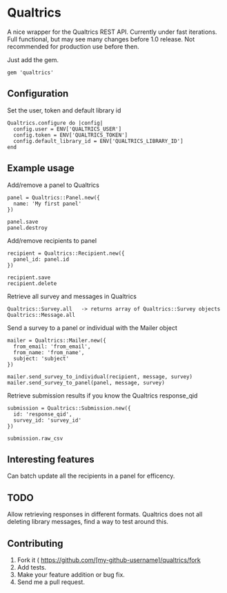 # Qualtrics

A nice wrapper for the Qualtrics REST API. Currently under fast iterations. 
Full functional, but may see many changes before 1.0 release. 
Not recommended for production use before then.

Just add the gem.

    gem 'qualtrics'
    
## Configuration

Set the user, token and default library id

    Qualtrics.configure do |config|
      config.user = ENV['QUALTRICS_USER']
      config.token = ENV['QUALTRICS_TOKEN']
      config.default_library_id = ENV['QUALTRICS_LIBRARY_ID']
    end

## Example usage

Add/remove a panel to Qualtrics

    panel = Qualtrics::Panel.new({
      name: 'My first panel'
    })

    panel.save
    panel.destroy
    
Add/remove recipients to panel
    
    recipient = Qualtrics::Recipient.new({
      panel_id: panel.id
    })
    
    recipient.save
    recipient.delete
    
Retrieve all survey and messages in Qualtrics
    
    Qualtrics::Survey.all   -> returns array of Qualtrics::Survey objects
    Qualtrics::Message.all
  
Send a survey to a panel or individual with the Mailer object

    mailer = Qualtrics::Mailer.new({
      from_email: 'from_email',
      from_name: 'from_name',
      subject: 'subject'
    })
  
    mailer.send_survey_to_individual(recipient, message, survey)
    mailer.send_survey_to_panel(panel, message, survey)
    
Retrieve submission results if you know the Qualtrics response_qid
  
    submission = Qualtrics::Submission.new({
      id: 'response_qid',
      survey_id: 'survey_id'
    })
    
    submission.raw_csv
    
## Interesting features

  Can batch update all the recipients in a panel for efficency.

## TODO

  Allow retrieving responses in different formats.
  Qualtrics does not all deleting library messages, find a way to test around this.
  
## Contributing

1. Fork it ( https://github.com/[my-github-username]/qualtrics/fork 
2. Add tests.
3. Make your feature addition or bug fix.
4. Send me a pull request.

